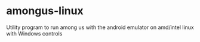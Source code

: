 # amongus-linux
Utility program to run among us with the android emulator on amd/intel linux with Windows controls

